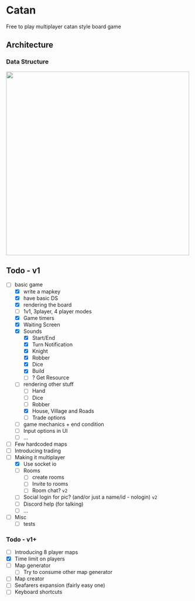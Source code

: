 # Catan
Free to play multiplayer catan style board game

## Architecture
### Data Structure
<img src="https://github.com/bigomega/catan/assets/2320747/53b0abb7-78a0-49f3-8de8-0548003b3d81" width="500px"/>


## Todo - v1
- [ ] basic game
  - [x] write a mapkey
  - [x] have basic DS
  - [x] rendering the board
  - [ ] 1v1, 3player, 4 player modes
  - [x] Game timers
  - [x] Waiting Screen
  - [x] Sounds
    - [x] Start/End
    - [x] Turn Notification
    - [x] Knight
    - [x] Robber
    - [x] Dice
    - [x] Build
    - [ ] ? Get Resource
  - [ ] rendering other stuff
    - [ ] Hand
    - [ ] Dice
    - [ ] Robber
    - [x] House, Village and Roads
    - [ ] Trade options
  - [ ] game mechanics + end condition
  - [ ] Input options in UI
  - [ ] ...
- [ ] Few hardcoded maps
- [ ] Introducing trading
- [ ] Making it multiplayer
  - [x] Use socket io
  - [ ] Rooms
    - [ ] create rooms
    - [ ] Invite to rooms
    - [ ] Room chat? `v2`
  - [ ] Social login for pic? (and/or just a name/id - nologin) `v2`
  - [ ] Discord help (for talking)
  - [ ] ...
- [ ] Misc
  - [ ] tests

### Todo - v1+
- [ ] Introducing 8 player maps
- [x] Time limit on players
- [ ] Map generator
  - [ ] Try to consume other map generator
- [ ] Map creator
- [ ] Seafarers expansion (fairly easy one)
- [ ] Keyboard shortcuts
